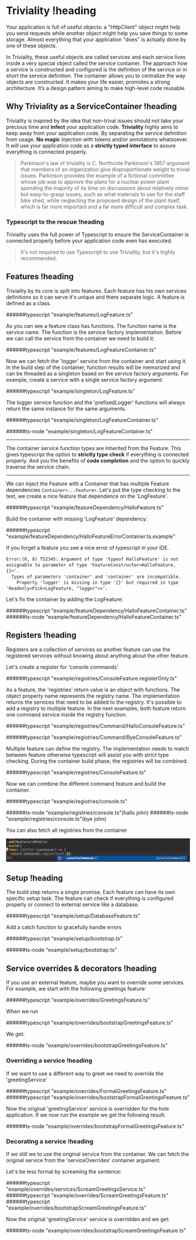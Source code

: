 # Triviality !heading

Your application is full of useful objects: a "HttpClient"
object might help you send requests while another object might
help you save things to some storage. Almost everything that your
application "does" is actually done by one of these objects.

In Triviality, these useful objects are called services and
each service lives inside a very special object
called the service container. The approach how a service is constructed and configured
is the definition of the service or in short the service definition.
The container allows you to centralize the way objects are constructed.
It makes your life easier, promotes a strong architecture. It’s
a design pattern aiming to make high-level code reusable.

## Why Triviality as a ServiceContainer !heading

Triviality is inspired by the idea that non-trival issues should not
take your precious time and **infect** your application code. **Triviality** highly aims to keep away from your application code.
By separating the service definition from usage. **No magic** injection with tokens and/or annotations whatsoever. It will use your application code
as a **strictly typed interface** to assure everything is connected properly.

> Parkinson's law of triviality is C. Northcote Parkinson's 1957 argument
that members of an organization give disproportionate weight to trivial issues.
Parkinson provides the example of a fictional committee whose job was
to approve the plans for a nuclear power plant spending the majority
of its time on discussions about relatively minor but easy-to-grasp issues,
such as what materials to use for the staff bike shed, while neglecting the proposed
design of the plant itself, which is far more important and a
far more difficult and complex task.

### Typescript to the rescue !heading

Triviality uses the full power of Typescript to ensure the ServiceContainer
is connected properly before your application code even has executed.

> It's not required to use Typescript to use Triviality, but it's highly recommended.

## Features !heading

Triviality by its core is split into features. Each feature has his own services definitions
so it can serve it's unique and there separate logic.
A feature is defined as a class.

######typescript "example/features/LogFeature.ts"

As you can see a feature class has functions. The function name is the service name. The function is the service factory implementation. Before we can call the service from the container
we need to build it:   

######typescript "example/features/LogFeatureContainer.ts"

Now we can fetch the 'logger' service from the container and start using it. In the build step of the container, function results will be memorized and can be threaded as a 
singleton based on the service factory arguments. For example, create a service with a single service factory argument:

######typescript "example/singleton/LogFeature.ts"

The logger service function and the 'prefixedLogger' functions will always return the same instance for the same arguments. 

######typescript "example/singleton/LogFeatureContainer.ts"

######ts-node "example/singleton/LogFeatureContainer.ts"

___

The container service function types are inherited from the Feature.
This gives typescript the option to **strictly type check** if everything is connected properly. 
And you the benefits of **code completion** and the option to quickly traverse the service chain.
___

We can inject the Feature with a Container that has multiple Feature dependencies ```Container<...Feature>```.
Let's put the type checking to the test, we create a nice feature that dependence on the 'LogFeature'.

######typescript "example/featureDependency/HalloFeature.ts"

Build the container with missing 'LogFeature' dependency:

######typescript "example/featureDependency/HalloFeatureErrorContainer.ts.example"

If you forget a feature you see a nice error of typescript in your IDE.

    Error:(6, 8) TS2345: Argument of type 'typeof HalloFeature' is not assignable to parameter of type 'FeatureConstructor<HalloFeature, {}>'.
      Types of parameters 'container' and 'container' are incompatible.
        Property 'logger' is missing in type '{}' but required in type 'Readonly<Pick<LogFeature, "logger">>'.

Let's fix the container by adding the LogFeature:

######typescript "example/featureDependency/HalloFeatureContainer.ts"
######ts-node "example/featureDependency/HalloFeatureContainer.ts"

## Registers !heading

Registers are a collection of services so another feature can use the registered services without knowing about anything about the other feature.

Let's create a register for 'console commands'

######typescript "example/registries/ConsoleFeature.registerOnly.ts"

As a feature, the 'registries' return value is an object with functions. The object property name represents the registry name.
The implementation returns the services that need to be added to the registry. It's possible to add a registry to multiple feature. In the next examples, both feature return one command service inside the registry function.
 
######typescript "example/registries/Command/HalloConsoleFeature.ts"

######typescript "example/registries/Command/ByeConsoleFeature.ts"

Multiple feature can define the registry. The implementation needs to match between feature otherwise typescript will assist you with strict type checking.
During the container build phase, the registries will be combined. 

######typescript "example/registries/ConsoleFeature.ts"

Now we can combine the different command feature and build the container.

######typescript "example/registries/console.ts"

######ts-node "example/registries/console.ts"(hallo john)
######ts-node "example/registries/console.ts"(bye john)

You can also fetch all registries from the container

!["containerRegistries"](./example/registries/containerRegistries.png)

## Setup !heading

The build step returns a single promise, Each feature can have its own specific setup
task. The feature can check if everything is configured properly or connect to external service like a database.

######typescript "example/setup/DatabaseFeature.ts"

Add a catch function to gracefully handle errors

######typescript "example/setup/bootstrap.ts"

######ts-node "example/setup/bootstrap.ts"

## Service overrides & decorators !heading

If you use an external feature, maybe you want to override some services. For example, we start with the following greetings feature:

######typescript "example/overrides/GreetingsFeature.ts"

When we run 

######typescript "example/overrides/bootstrapGreetingsFeature.ts"

We get:

######ts-node "example/overrides/bootstrapGreetingsFeature.ts"

### Overriding a service !heading

If we want to use a different way to greet we need to override the 'greetingService'

######typescript "example/overrides/FormalGreetingsFeature.ts"
######typescript "example/overrides/bootstrapFormalGreetingsFeature.ts"

Now the original 'greetingService' service is overridden for the hole application. If we now run the example we get the following result: 

######ts-node "example/overrides/bootstrapFormalGreetingsFeature.ts"

### Decorating a service !heading

If we still we to use the original service from the container. We can fetch the original service from the 'serviceOverrides' container argument.
 
Let's be less formal by screaming the sentence: 

######typescript "example/overrides/services/ScreamGreetingsService.ts"
######typescript "example/overrides/ScreamGreetingsFeature.ts"
######typescript "example/overrides/bootstrapScreamGreetingsFeature.ts"

Now the original 'greetingService' service is overridden and we get:

######ts-node "example/overrides/bootstrapScreamGreetingsFeature.ts"
